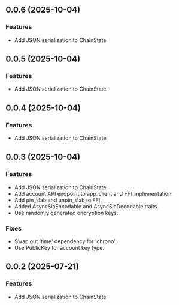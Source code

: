 ## 0.0.6 (2025-10-04)

### Features

- Add JSON serialization to ChainState

## 0.0.5 (2025-10-04)

### Features

- Add JSON serialization to ChainState

## 0.0.4 (2025-10-04)

### Features

- Add JSON serialization to ChainState

## 0.0.3 (2025-10-04)

### Features

- Add JSON serialization to ChainState
- Add account API endpoint to app_client and FFI implementation.
- Add pin_slab and unpin_slab to FFI.
- Added AsyncSiaEncodable and AsyncSiaDecodable traits.
- Use randomly generated encryption keys.

### Fixes

- Swap out 'time' dependency for 'chrono'.
- Use PublicKey for account key type.

## 0.0.2 (2025-07-21)

### Features

- Add JSON serialization to ChainState
